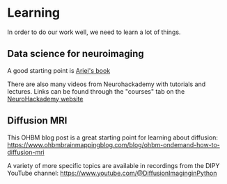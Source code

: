 # Learning

In order to do our work well, we need to learn a lot of things.

## Data science for neuroimaging

A good starting point is [Ariel's book](https://neuroimaging-data-science.org/root.html)

There are also many videos from Neurohackademy with tutorials and lectures. Links can be found through the "courses" tab on the [NeuroHackademy website](https://neurohackademy.org/)

## Diffusion MRI

This OHBM blog post is a great starting point for learning about diffusion: https://www.ohbmbrainmappingblog.com/blog/ohbm-ondemand-how-to-diffusion-mri

A variety of more specific topics are available in recordings from the DIPY YouTube channel: https://www.youtube.com/@DiffusionImaginginPython